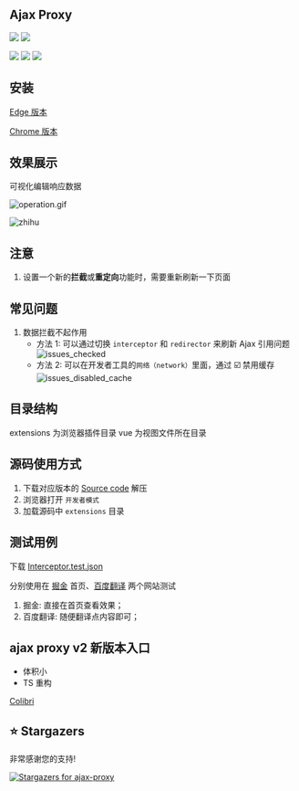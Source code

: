 ## Ajax Proxy

<!-- 原始项目已迁移 _main-history-20220127_ -->

[![](https://img.shields.io/chrome-web-store/v/jbikjaejnjfbloojafllmdiknfndgljo.svg?logo=Google%20Chrome&logoColor=white&color=red&style=flat-square)](https://chrome.google.com/webstore/detail/ajax-proxy/jbikjaejnjfbloojafllmdiknfndgljo)
[![](https://img.shields.io/chrome-web-store/stars/jbikjaejnjfbloojafllmdiknfndgljo.svg?logo=Google%20Chrome&logoColor=white&color=red&style=flat-square)](https://chrome.google.com/webstore/detail/ajax-proxy/jbikjaejnjfbloojafllmdiknfndgljo)

<!-- [![](https://img.shields.io/chrome-web-store/users/jbikjaejnjfbloojafllmdiknfndgljo.svg?logo=Google%20Chrome&logoColor=white&color=red&style=flat-square)](https://chrome.google.com/webstore/detail/ajax-proxy/jbikjaejnjfbloojafllmdiknfndgljo) -->

<!-- Temporary badges for edge -->

[![](https://img.shields.io/badge/dynamic/json?label=edge%20add-on&style=flat-square&prefix=v&query=%24.version&url=https%3A%2F%2Fmicrosoftedge.microsoft.com%2Faddons%2Fgetproductdetailsbycrxid%2Filadajdkobpmadjfpeginhngnneaoefi)](https://microsoftedge.microsoft.com/addons/detail/ajax-proxy/iladajdkobpmadjfpeginhngnneaoefi)
[![](https://img.shields.io/badge/dynamic/json?label=rating&suffix=/5&style=flat-square&query=%24.averageRating&url=https%3A%2F%2Fmicrosoftedge.microsoft.com%2Faddons%2Fgetproductdetailsbycrxid%2Filadajdkobpmadjfpeginhngnneaoefi)](https://microsoftedge.microsoft.com/addons/detail/ajax-proxy/iladajdkobpmadjfpeginhngnneaoefi)
[![](https://img.shields.io/badge/dynamic/json?label=users&style=flat-square&query=%24.activeInstallCount&url=https%3A%2F%2Fmicrosoftedge.microsoft.com%2Faddons%2Fgetproductdetailsbycrxid%2Filadajdkobpmadjfpeginhngnneaoefi)](https://microsoftedge.microsoft.com/addons/detail/ajax-proxy/iladajdkobpmadjfpeginhngnneaoefi)

## 安装

[Edge 版本](https://microsoftedge.microsoft.com/addons/detail/ajax-proxy/iladajdkobpmadjfpeginhngnneaoefi)

[Chrome 版本](https://chrome.google.com/webstore/detail/ajax-proxy/jbikjaejnjfbloojafllmdiknfndgljo)

## 效果展示

可视化编辑响应数据

<!-- ![interceptor](https://github.com/g0ngjie/ajax-proxy/wiki/images/interceptor-1.png) -->

![operation.gif](media/operation.gif)

![zhihu](https://github.com/g0ngjie/ajax-proxy/wiki/images/zhihu-ajaxproxy.png)

## 注意

1. 设置一个新的**拦截**或**重定向**功能时，需要重新刷新一下页面

## 常见问题

1. 数据拦截不起作用
   - 方法 1: 可以通过切换 `interceptor` 和 `redirector` 来刷新 Ajax 引用问题
     ![issues_checked](https://github.com/g0ngjie/ajax-proxy/wiki/images/issues_checked.png)
   - 方法 2: 可以在开发者工具的`网络（network）`里面，通过 ☑️ 禁用缓存
     ![issues_disabled_cache](https://github.com/g0ngjie/ajax-proxy/wiki/images/issues_disabled_cache.png)

## 目录结构

extensions 为浏览器插件目录
vue 为视图文件所在目录

## 源码使用方式

1. 下载对应版本的 [Source code](https://github.com/g0ngjie/ajax-proxy/releases) 解压
2. 浏览器打开 `开发者模式`
3. 加载源码中 `extensions` 目录

## 测试用例

下载 [Interceptor.test.json](https://github.com/g0ngjie/ajax-proxy/blob/main/Interceptor.test.json)

分别使用在 [掘金](https://juejin.cn/) 首页、[百度翻译](https://fanyi.baidu.com/) 两个网站测试

1. 掘金: 直接在首页查看效果；
2. 百度翻译: 随便翻译点内容即可；

## ajax proxy v2 新版本入口

- 体积小
- TS 重构

[Colibri](https://github.com/g0ngjie/colibri)

## ⭐ Stargazers

非常感谢您的支持!

[![Stargazers for ajax-proxy](https://reporoster.com/stars/g0ngjie/ajax-proxy)](https://github.com/g0ngjie/ajax-proxy/stargazers)
